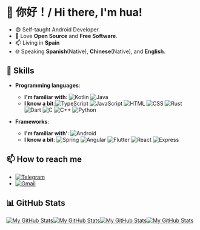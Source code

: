 # 👋 你好！/ Hi there, I'm hua!

- 😄 Self-taught Android Developer.
- 💖 Love **Open Source** and **Free Software**.
- 📫 Living in **Spain**
- 🌐 Speaking **Spanish**(Native), **Chinese**(Native), and **English**.

## 💼 Skills

- **Programming languages**:
    - **I'm familiar with**:
      ![Kotlin](https://img.shields.io/badge/-Kotlin-000?&logo=kotlin) ![Java](https://img.shields.io/badge/-Java-000?&logo=java)
    - **I know a bit**:![TypeScript](https://img.shields.io/badge/-TypeScript-000?&logo=typescript)
      ![JavaScript](https://img.shields.io/badge/-JavaScript-000?&logo=javascript)
      ![HTML](https://img.shields.io/badge/-HTML-000?&logo=html5)
      ![CSS](https://img.shields.io/badge/-CSS-000?&logo=css3)
      ![Rust](https://img.shields.io/badge/-Rust-000?&logo=rust)
      ![Dart](https://img.shields.io/badge/-Dart-000?&logo=dart)
      ![C](https://img.shields.io/badge/-C-000?&logo=c)
      ![C++](https://img.shields.io/badge/-C++-000?&logo=c%2B%2B)
      ![Python](https://img.shields.io/badge/-Python-000?&logo=python)
      
- **Frameworks**:
    - **I'm familiar with'**: ![Android](https://img.shields.io/badge/-Android-000?&logo=android)
    - **I know a bit**: ![Spring](https://img.shields.io/badge/-Spring-000?&logo=spring)
      ![Angular](https://img.shields.io/badge/-Angular-000?&logo=angular)
      ![Flutter](https://img.shields.io/badge/-Flutter-000?&logo=flutter)
      ![React](https://img.shields.io/badge/-React-000?&logo=react)
      ![Express](https://img.shields.io/badge/-Express-000?&logo=express)

## 📫 How to reach me

- [![Telegram](https://img.shields.io/badge/-Telegram-2CA5E0?style=flat-square&logo=telegram&logoColor=white)](https://t.me/hua0512)
- [![Gmail](https://img.shields.io/badge/Gmail-D14836?style=flat-square&logo=gmail&logoColor=white)](mailto:whua0512@gmail.com)

## 📊 GitHub Stats

<div style="display: flex; flex-direction: row;">
  <a href="https://github.com/hua0512#gh-dark-mode-only">
    <img src="https://github-readme-stats-gamma-five-15.vercel.app/api?username=hua0512&theme=dracula&show_icons=true&include_all_commits=true&hide=contribs&hide_border=true&role=OWNER,ORGANIZATION_MEMBER,COLLABORATOR#gh-dark-mode-only" alt="My GitHub Stats" />
  </a>
  <a href="https://github.com/hua0512#gh-light-mode-only">
    <img src="https://github-readme-stats-gamma-five-15.vercel.app/api?username=hua0512&theme=catppuccin_latte&show_icons=true&include_all_commits=true&hide=contribs&role=OWNER,ORGANIZATION_MEMBER,COLLABORATOR#gh-light-mode-only" alt="My GitHub Stats" />
  </a>
 <a href="https://github.com/hua0512#gh-light-mode-only">
    <img src="https://github-readme-stats-gamma-five-15.vercel.app/api/top-langs/?username=hua0512&theme=catppuccin_latte&layout=compact&size_weight=0.5&role=OWNER,ORGANIZATION_MEMBER,COLLABORATOR#gh-light-mode-only" alt="My GitHub Stats" />
  </a>
  <a href="https://github.com/hua0512#gh-dark-mode-only">
    <img src="https://github-readme-stats-gamma-five-15.vercel.app/api/top-langs/?username=hua0512&theme=dracula&layout=compact&hide_border=true&size_weight=0.5&role=OWNER,ORGANIZATION_MEMBER,COLLABORATOR#gh-dark-mode-only" alt="My GitHub Stats" />
  </a>
</div>
